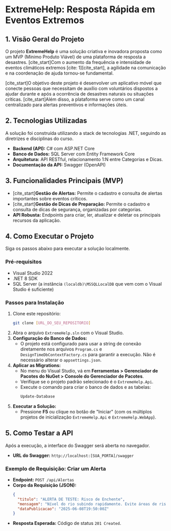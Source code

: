 # ExtremeHelp: Resposta Rápida em Eventos Extremos

## 1. Visão Geral do Projeto

O projeto **ExtremeHelp** é uma solução criativa e inovadora proposta como um MVP (Mínimo Produto Viável) de uma plataforma de resposta a desastres. [cite_start]Com o aumento da frequência e intensidade de eventos climáticos extremos [cite: 1][cite_start], a agilidade na comunicação e na coordenação de ajuda tornou-se fundamental.

[cite_start]O objetivo deste projeto é desenvolver um aplicativo móvel que conecte pessoas que necessitam de auxílio com voluntários dispostos a ajudar durante e após a ocorrência de desastres naturais ou situações críticas. [cite_start]Além disso, a plataforma serve como um canal centralizado para alertas preventivos e informações úteis.

## 2. Tecnologias Utilizadas

A solução foi construída utilizando a stack de tecnologias .NET, seguindo as diretrizes e disciplinas do curso.

* **Backend (API):** C# com ASP.NET Core
* **Banco de Dados:** SQL Server com Entity Framework Core
* **Arquitetura:** API RESTful, relacionamento 1:N entre Categorias e Dicas.
* **Documentação da API:** Swagger (OpenAPI)

## 3. Funcionalidades Principais (MVP)

* [cite_start]**Gestão de Alertas:** Permite o cadastro e consulta de alertas importantes sobre eventos críticos.
* [cite_start]**Gestão de Dicas de Preparação:** Permite o cadastro e consulta de dicas de segurança, organizadas por categorias.
* **API Robusta:** Endpoints para criar, ler, atualizar e deletar os principais recursos da aplicação.

## 4. Como Executar o Projeto

Siga os passos abaixo para executar a solução localmente.

### Pré-requisitos
* Visual Studio 2022
* .NET 8 SDK
* SQL Server (a instância `(localdb)\MSSQLLocalDB` que vem com o Visual Studio é suficiente)

### Passos para Instalação
1.  Clone este repositório:
    ```bash
    git clone [URL_DO_SEU_REPOSITORIO]
    ```
2.  Abra o arquivo `ExtremeHelp.sln` com o Visual Studio.
3.  **Configuração do Banco de Dados:**
    * O projeto está configurado para usar a string de conexão diretamente nos arquivos `Program.cs` e `DesignTimeDbContextFactory.cs` para garantir a execução. Não é necessário alterar o `appsettings.json`.
4.  **Aplicar as Migrations:**
    * No menu do Visual Studio, vá em **Ferramentas > Gerenciador de Pacotes do NuGet > Console do Gerenciador de Pacotes**.
    * Verifique se o projeto padrão selecionado é o `ExtremeHelp.Api`.
    * Execute o comando para criar o banco de dados e as tabelas:
        ```powershell
        Update-Database
        ```
5.  **Executar a Solução:**
    * Pressione **F5** ou clique no botão de "Iniciar" (com os múltiplos projetos de inicialização `ExtremeHelp.Api` e `ExtremeHelp.WebApp`).

## 5. Como Testar a API

Após a execução, a interface do Swagger será aberta no navegador.

* **URL do Swagger:** `http://localhost:[SUA_PORTA]/swagger`

### Exemplo de Requisição: Criar um Alerta

* **Endpoint:** `POST /api/Alertas`
* **Corpo da Requisição (JSON):**
    ```json
    {
      "titulo": "ALERTA DE TESTE: Risco de Enchente",
      "mensagem": "Nível do rio subindo rapidamente. Evite áreas de risco.",
      "dataPublicacao": "2025-06-08T19:50:00Z"
    }
    ```
* **Resposta Esperada:** Código de status `201 Created`.
